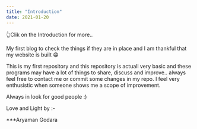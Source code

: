 ```yaml
---
title: "Introduction"
date: 2021-01-20
---
```


👆Clik on the Introduction for more..

My first blog to check the things if they are in place 
and I am thankful that my website is built 😁

This is my first repository and this repository is actuall very basic and these programs may have a lot of things to share, discuss and improve..
always feel free to contact me or commit some changes in my repo. I feel very enthusistic when someone shows me a scope of improvement. 

Always in look for good people :)

Love and Light by :-

***Aryaman Godara

